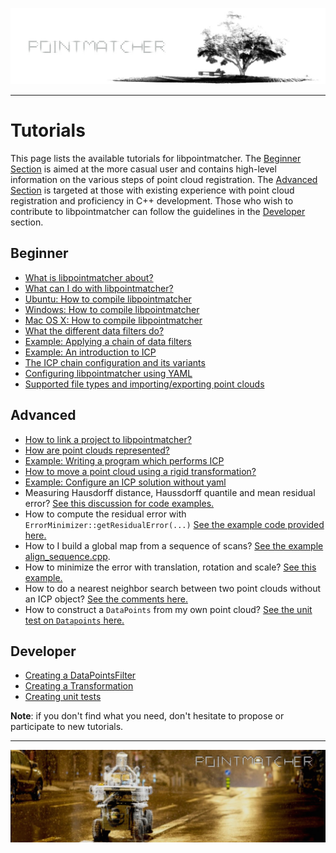 ![alt tag](images/banner_light.jpeg)


---

Tutorials
=========

This page lists the available tutorials for libpointmatcher. The [Beginner Section](#beginner) is aimed at the more casual user and contains high-level information on the various steps of point cloud registration. The [Advanced Section](#advanced) is targeted at those with existing experience with point cloud registration and proficiency in C++ development.  Those who wish to contribute to libpointmatcher can follow the guidelines in the [Developer](#developer) section.

Beginner<a name="beginner"></a>
---------

- [What is libpointmatcher about?](Introduction.md)
- [What can I do with libpointmatcher?](ApplicationsAndPub.md)
- [Ubuntu: How to compile libpointmatcher](Compilation.md)
- [Windows: How to compile libpointmatcher](CompilationWindows.md)
- [Mac OS X: How to compile libpointmatcher](CompilationMac.md)
- [What the different data filters do?](Datafilters.md)
- [Example: Applying a chain of data filters](ApplyingDatafilters.md)
- [Example: An introduction to ICP](ICPIntro.md)
- [The ICP chain configuration and its variants](DefaultICPConfig.md)
- [Configuring libpointmatcher using YAML](Configuration.md)
- [Supported file types and importing/exporting point clouds](ImportExport.md)

Advanced<a name="advanced"></a>
-------
- [How to link a project to libpointmatcher?](LinkingProjects.md)
- [How are point clouds represented?](Pointclouds.md)
- [Example: Writing a program which performs ICP](BasicRegistration.md)
- [How to move a point cloud using a rigid transformation?](Transformations.md)
- [Example: Configure an ICP solution without yaml](icpWithoutYaml.md)
- Measuring Hausdorff distance, Haussdorff quantile and mean residual error? [See this discussion for code examples.](https://github.com/ethz-asl/libpointmatcher/issues/125)
- How to compute the residual error with `ErrorMinimizer::getResidualError(...)` [See the example code provided here.](https://github.com/ethz-asl/libpointmatcher/issues/193#issue-203885636)
- How to I build a global map from a sequence of scans? [See the example align_sequence.cpp](../examples/align_sequence.cpp ).
- How to minimize the error with translation, rotation and scale? [See this example.](https://github.com/ethz-asl/libpointmatcher/issues/188#issuecomment-270960696)
- How to do a nearest neighbor search between two point clouds without an ICP object? [See the comments here.](https://github.com/ethz-asl/libpointmatcher/issues/193#issuecomment-276093785)
- How to construct a `DataPoints` from my own point cloud? [See the unit test on `Datapoints` here.](https://github.com/ethz-asl/libpointmatcher/blob/master/utest/ui/DataFilters.cpp#L52)

Developer<a name="developer"></a>
---------
- [Creating a DataPointsFilter](DataPointsFilterDev.md)
- [Creating a Transformation](TransformationDev.md)
- [Creating unit tests](UnitTestDev.md)

**Note**: if you don't find what you need, don't hesitate to propose or participate to new tutorials. 

---


![alt tag](images/banner_dark.jpeg)
